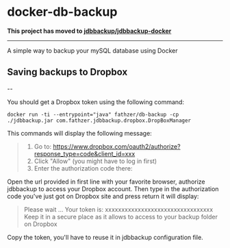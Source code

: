 # docker-db-backup


**This project has moved to [jdbbackup/jdbbackup-docker](https://github.com/jdbbackup/jdbbackup-docker)**


---
A simple way to backup your mySQL database using Docker

## Saving backups to Dropbox
--

You should get a Dropbox token using the following command:
```
docker run -ti --entrypoint="java" fathzer/db-backup -cp ./jdbbackup.jar com.fathzer.jdbbackup.dropbox.DropBoxManager
```
This commands will display the following message:
>1. Go to: https://www.dropbox.com/oauth2/authorize?response_type=code&client_id=xxx
>2. Click "Allow" (you might have to log in first)
>3. Enter the authorization code there:

Open the url provided in first line with your favorite browser, authorize jdbbackup to access your Dropbox account.
Then type in the authorization code you've just got on Dropbox site and press return it will display:
>Please wait ...
>Your token is: xxxxxxxxxxxxxxxxxxxxxxxxxxxxxxxxx
>Keep it in a secure place as it allows to access to your backup folder on Dropbox

Copy the token, you'll have to reuse it in jdbbackup configuration file.


